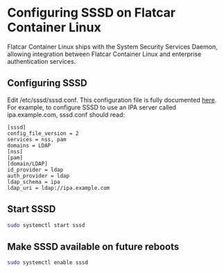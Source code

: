 # Configuring SSSD on Flatcar Container Linux

Flatcar Container Linux ships with the System Security Services Daemon, allowing integration between Flatcar Container Linux and enterprise authentication services.

## Configuring SSSD

Edit /etc/sssd/sssd.conf. This configuration file is fully documented [here](https://jhrozek.fedorapeople.org/sssd/1.13.1/man/sssd.conf.5.html). For example, to configure SSSD to use an IPA server called ipa.example.com, sssd.conf should read:

```
[sssd]
config_file_version = 2
services = nss, pam
domains = LDAP
[nss]
[pam]
[domain/LDAP]
id_provider = ldap
auth_provider = ldap
ldap_schema = ipa
ldap_uri = ldap://ipa.example.com
```

## Start SSSD

```sh
sudo systemctl start sssd
```

## Make SSSD available on future reboots

```sh
sudo systemctl enable sssd
```
